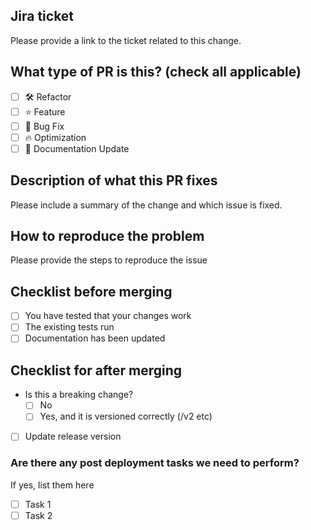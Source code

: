 ## Jira ticket
Please provide a link to the ticket related to this change.

## What type of PR is this? (check all applicable)

- [ ] 🛠️ Refactor
- [ ] ⭐️ Feature
- [ ] 🐛 Bug Fix
- [ ] 🔥 Optimization
- [ ] 📝 Documentation Update

## Description of what this PR fixes
Please include a summary of the change and which issue is fixed.

## How to reproduce the problem
Please provide the steps to reproduce the issue

## Checklist before merging
- [ ] You have tested that your changes work
- [ ] The existing tests run
- [ ] Documentation has been updated

## Checklist for after merging
- Is this a breaking change?
  - [ ] No
  - [ ] Yes, and it is versioned correctly (/v2 etc)
- [ ] Update release version

### Are there any post deployment tasks we need to perform?
If yes, list them here
- [ ] Task 1
- [ ] Task 2